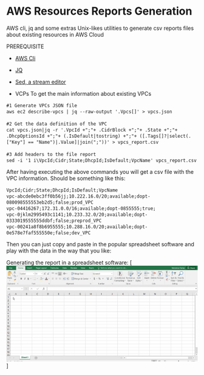 # AWS Resources Reports Generation
AWS cli, jq and some extras Unix-likes utilities to generate csv reports files about existing resources in AWS Cloud

PREREQUISITE

- [AWS Cli](https://docs.aws.amazon.com/cli/latest/userguide/install-linux-al2017.html) 
- [JQ](https://stedolan.github.io/jq/download/)
- [Sed, a stream editor](https://www.gnu.org/software/sed/manual/sed.html)

- VCPs
To get the main information about existing VPCs

~~~~
#1 Generate VPCs JSON file
aws ec2 describe-vpcs | jq --raw-output '.Vpcs[]' > vpcs.json

#2 Get the data definition of the VPC
cat vpcs.json|jq -r '.VpcId +";"+ .CidrBlock +";"+ .State +";"+ .DhcpOptionsId +";"+ (.IsDefault|tostring) +";"+ ([.Tags[]?|select(.["Key"] == "Name")|.Value]|join(";"))' > vpcs_report.csv

#3 Add headers to the file report 
sed -i '1 i\VpcId;Cidr;State;DhcpId;IsDefault;VpcName' vpcs_report.csv
~~~~

After having executing the above commands you will get a csv file with the VPC information. Should be something like this:

~~~~
VpcId;Cidr;State;DhcpId;IsDefault;VpcName
vpc-abcde0ebc3ff0b56jj;10.222.16.0/20;available;dopt-080098555553eb2d5;false;prod_VPC
vpc-04416267;172.31.0.0/16;available;dopt-0855555;true;
vpc-0jklm2995493c1141;10.233.32.0/20;available;dopt-0333019555555ddbf;false;preprod_VPC
vpc-00241a8f8b6955555;10.288.16.0/20;available;dopt-0e578e7faf555550e;false;dev_VPC
~~~~

Then you can just copy and paste in the popular spreadsheet software and play with the data in the way that you like:

Generating the report in a spreadsheet software: [![alt text](/CreatingVPCReport.gif)]
